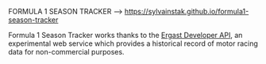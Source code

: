 FORMULA 1 SEASON TRACKER --> https://sylvainstak.github.io/formula1-season-tracker

Formula 1 Season Tracker works thanks to the [Ergast Developer API](https://ergast.com/mrd/), an experimental web service which provides a historical record of motor racing data for non-commercial purposes.